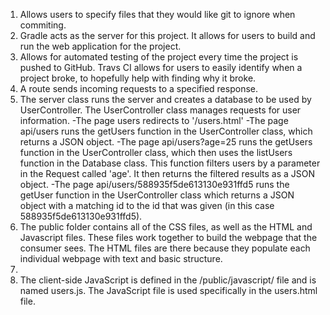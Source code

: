 1) Allows users to specify files that they would like git to ignore when commiting. 
2) Gradle acts as the server for this project. It allows for users to build and run the web application for the project.
3) Allows for automated testing of the project every time the project is pushed to GitHub. Travs CI allows for users to easily identify when a project broke, to hopefully help with finding why it broke.  
4) A route sends incoming requests to a specified response.
5) The server class runs the server and creates a database to be used by UserController. 
  The UserController class manages requests for user information.
    -The page users redirects to '/users.html'
    -The page api/users runs the getUsers function in the UserController class, which returns a JSON object.
    -The page api/users?age=25 runs the getUsers function in the UserController class, which then uses the listUsers function in the Database class. This function filters users by a parameter in the Request called 'age'. It then returns the filtered results as a JSON object.
    -The page api/users/588935f5de613130e931ffd5 runs the getUser function in the UserController class which returns a JSON object with a matching id to the id that was given (in this case 588935f5de613130e931ffd5).
6) The public folder contains all of the CSS files, as well as the HTML and Javascript files. These files work together to build the webpage that the consumer sees. The HTML files are there because they populate each individual webpage with text and basic structure.
7) 
8) The client-side JavaScript is defined in the /public/javascript/ file and is named users.js. The JavaScript file is used specifically in the users.html file. 
